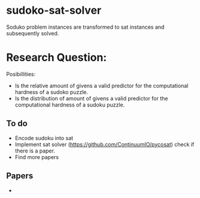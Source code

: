# sudoko-sat-solver
Soduko problem instances are transformed to sat instances and subsequently solved.

# Research Question:
 Posibillities:
 - Is the relative amount of givens a valid predictor for the computational hardness of a sudoko puzzle.
 - Is the distribution of amount of givens a valid predictor for the computational hardness of a sudoku puzzle.

## To do
- Encode sudoku into sat
- Implement sat solver (https://github.com/ContinuumIO/pycosat) check if there is a paper.
- Find more papers

## Papers
- 

